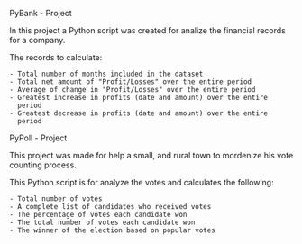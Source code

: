 PyBank - Project

In this project a Python script was created for analize the financial 
records for a company. 

The records to calculate:

    - Total number of months included in the dataset
    - Total net amount of "Profit/Losses" over the entire period
    - Average of change in "Profit/Losses" over the entire period
    - Greatest increase in profits (date and amount) over the entire 
      period
    - Greatest decrease in profits (date and amount) over the entire
      period


PyPoll - Project    

This project was made for help a small, and rural town to mordenize
his vote counting process.

This Python script is for analyze the votes and calculates the following:

    - Total number of votes
    - A complete list of candidates who received votes
    - The percentage of votes each candidate won
    - The total number of votes each candidate won
    - The winner of the election based on popular votes
